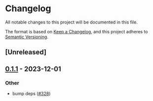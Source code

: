 # Changelog
All notable changes to this project will be documented in this file.

The format is based on [Keep a Changelog](https://keepachangelog.com/en/1.0.0/),
and this project adheres to [Semantic Versioning](https://semver.org/spec/v2.0.0.html).

## [Unreleased]

## [0.1.1](https://github.com/jdrouet/mrml/compare/css-compare-v0.1.0...css-compare-v0.1.1) - 2023-12-01

### Other
- bump deps ([#328](https://github.com/jdrouet/mrml/pull/328))
